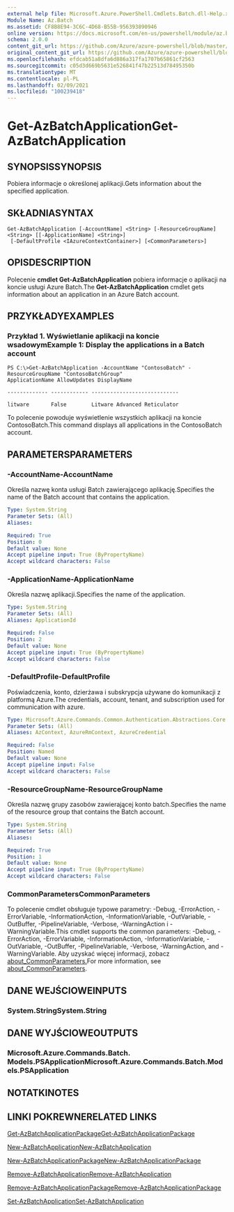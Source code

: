 ```yaml
---
external help file: Microsoft.Azure.PowerShell.Cmdlets.Batch.dll-Help.xml
Module Name: Az.Batch
ms.assetid: CF8B8E94-3C6C-4D68-B55B-956393890946
online version: https://docs.microsoft.com/en-us/powershell/module/az.batch/get-azbatchapplication
schema: 2.0.0
content_git_url: https://github.com/Azure/azure-powershell/blob/master/src/Batch/Batch/help/Get-AzBatchApplication.md
original_content_git_url: https://github.com/Azure/azure-powershell/blob/master/src/Batch/Batch/help/Get-AzBatchApplication.md
ms.openlocfilehash: efdcab51a8dfa6d886a317fa1707b65861cf2563
ms.sourcegitcommit: c05d3d669b5631e526841f47b22513d78495350b
ms.translationtype: MT
ms.contentlocale: pl-PL
ms.lasthandoff: 02/09/2021
ms.locfileid: "100239418"
---
```

# <span data-ttu-id="80f88-101">Get-AzBatchApplication</span><span class="sxs-lookup"><span data-stu-id="80f88-101">Get-AzBatchApplication</span></span>

## <span data-ttu-id="80f88-102">SYNOPSIS</span><span class="sxs-lookup"><span data-stu-id="80f88-102">SYNOPSIS</span></span>
<span data-ttu-id="80f88-103">Pobiera informacje o określonej aplikacji.</span><span class="sxs-lookup"><span data-stu-id="80f88-103">Gets information about the specified application.</span></span>

## <span data-ttu-id="80f88-104">SKŁADNIA</span><span class="sxs-lookup"><span data-stu-id="80f88-104">SYNTAX</span></span>

```
Get-AzBatchApplication [-AccountName] <String> [-ResourceGroupName] <String> [[-ApplicationName] <String>]
 [-DefaultProfile <IAzureContextContainer>] [<CommonParameters>]
```

## <span data-ttu-id="80f88-105">OPIS</span><span class="sxs-lookup"><span data-stu-id="80f88-105">DESCRIPTION</span></span>
<span data-ttu-id="80f88-106">Polecenie **cmdlet Get-AzBatchApplication** pobiera informacje o aplikacji na koncie usługi Azure Batch.</span><span class="sxs-lookup"><span data-stu-id="80f88-106">The **Get-AzBatchApplication** cmdlet gets information about an application in an Azure Batch account.</span></span>

## <span data-ttu-id="80f88-107">PRZYKŁADY</span><span class="sxs-lookup"><span data-stu-id="80f88-107">EXAMPLES</span></span>

### <span data-ttu-id="80f88-108">Przykład 1. Wyświetlanie aplikacji na koncie wsadowym</span><span class="sxs-lookup"><span data-stu-id="80f88-108">Example 1: Display the applications in a Batch account</span></span>
```
PS C:\>Get-AzBatchApplication -AccountName "ContosoBatch" -ResourceGroupName "ContosoBatchGroup"
ApplicationName AllowUpdates DisplayName

------------- ------------ ----------------------------

litware       False        Litware Advanced Reticulator
```

<span data-ttu-id="80f88-109">To polecenie powoduje wyświetlenie wszystkich aplikacji na koncie ContosoBatch.</span><span class="sxs-lookup"><span data-stu-id="80f88-109">This command displays all applications in the ContosoBatch account.</span></span>

## <span data-ttu-id="80f88-110">PARAMETERS</span><span class="sxs-lookup"><span data-stu-id="80f88-110">PARAMETERS</span></span>

### <span data-ttu-id="80f88-111">-AccountName</span><span class="sxs-lookup"><span data-stu-id="80f88-111">-AccountName</span></span>
<span data-ttu-id="80f88-112">Określa nazwę konta usługi Batch zawierającego aplikację.</span><span class="sxs-lookup"><span data-stu-id="80f88-112">Specifies the name of the Batch account that contains the application.</span></span>

```yaml
Type: System.String
Parameter Sets: (All)
Aliases:

Required: True
Position: 0
Default value: None
Accept pipeline input: True (ByPropertyName)
Accept wildcard characters: False
```

### <span data-ttu-id="80f88-113">-ApplicationName</span><span class="sxs-lookup"><span data-stu-id="80f88-113">-ApplicationName</span></span>
<span data-ttu-id="80f88-114">Określa nazwę aplikacji.</span><span class="sxs-lookup"><span data-stu-id="80f88-114">Specifies the name of the application.</span></span>

```yaml
Type: System.String
Parameter Sets: (All)
Aliases: ApplicationId

Required: False
Position: 2
Default value: None
Accept pipeline input: True (ByPropertyName)
Accept wildcard characters: False
```

### <span data-ttu-id="80f88-115">-DefaultProfile</span><span class="sxs-lookup"><span data-stu-id="80f88-115">-DefaultProfile</span></span>
<span data-ttu-id="80f88-116">Poświadczenia, konto, dzierżawa i subskrypcja używane do komunikacji z platformą Azure.</span><span class="sxs-lookup"><span data-stu-id="80f88-116">The credentials, account, tenant, and subscription used for communication with azure.</span></span>

```yaml
Type: Microsoft.Azure.Commands.Common.Authentication.Abstractions.Core.IAzureContextContainer
Parameter Sets: (All)
Aliases: AzContext, AzureRmContext, AzureCredential

Required: False
Position: Named
Default value: None
Accept pipeline input: False
Accept wildcard characters: False
```

### <span data-ttu-id="80f88-117">-ResourceGroupName</span><span class="sxs-lookup"><span data-stu-id="80f88-117">-ResourceGroupName</span></span>
<span data-ttu-id="80f88-118">Określa nazwę grupy zasobów zawierającej konto batch.</span><span class="sxs-lookup"><span data-stu-id="80f88-118">Specifies the name of the resource group that contains the Batch account.</span></span>

```yaml
Type: System.String
Parameter Sets: (All)
Aliases:

Required: True
Position: 1
Default value: None
Accept pipeline input: True (ByPropertyName)
Accept wildcard characters: False
```

### <span data-ttu-id="80f88-119">CommonParameters</span><span class="sxs-lookup"><span data-stu-id="80f88-119">CommonParameters</span></span>
<span data-ttu-id="80f88-120">To polecenie cmdlet obsługuje typowe parametry: -Debug, -ErrorAction, -ErrorVariable, -InformationAction, -InformationVariable, -OutVariable, -OutBuffer, -PipelineVariable, -Verbose, -WarningAction i -WarningVariable.</span><span class="sxs-lookup"><span data-stu-id="80f88-120">This cmdlet supports the common parameters: -Debug, -ErrorAction, -ErrorVariable, -InformationAction, -InformationVariable, -OutVariable, -OutBuffer, -PipelineVariable, -Verbose, -WarningAction, and -WarningVariable.</span></span> <span data-ttu-id="80f88-121">Aby uzyskać więcej informacji, zobacz [about_CommonParameters.](http://go.microsoft.com/fwlink/?LinkID=113216)</span><span class="sxs-lookup"><span data-stu-id="80f88-121">For more information, see [about_CommonParameters](http://go.microsoft.com/fwlink/?LinkID=113216).</span></span>

## <span data-ttu-id="80f88-122">DANE WEJŚCIOWE</span><span class="sxs-lookup"><span data-stu-id="80f88-122">INPUTS</span></span>

### <span data-ttu-id="80f88-123">System.String</span><span class="sxs-lookup"><span data-stu-id="80f88-123">System.String</span></span>

## <span data-ttu-id="80f88-124">DANE WYJŚCIOWE</span><span class="sxs-lookup"><span data-stu-id="80f88-124">OUTPUTS</span></span>

### <span data-ttu-id="80f88-125">Microsoft.Azure.Commands.Batch. Models.PSApplication</span><span class="sxs-lookup"><span data-stu-id="80f88-125">Microsoft.Azure.Commands.Batch.Models.PSApplication</span></span>

## <span data-ttu-id="80f88-126">NOTATKI</span><span class="sxs-lookup"><span data-stu-id="80f88-126">NOTES</span></span>

## <span data-ttu-id="80f88-127">LINKI POKREWNE</span><span class="sxs-lookup"><span data-stu-id="80f88-127">RELATED LINKS</span></span>

[<span data-ttu-id="80f88-128">Get-AzBatchApplicationPackage</span><span class="sxs-lookup"><span data-stu-id="80f88-128">Get-AzBatchApplicationPackage</span></span>](./Get-AzBatchApplicationPackage.md)

[<span data-ttu-id="80f88-129">New-AzBatchApplication</span><span class="sxs-lookup"><span data-stu-id="80f88-129">New-AzBatchApplication</span></span>](./New-AzBatchApplication.md)

[<span data-ttu-id="80f88-130">New-AzBatchApplicationPackage</span><span class="sxs-lookup"><span data-stu-id="80f88-130">New-AzBatchApplicationPackage</span></span>](./New-AzBatchApplicationPackage.md)

[<span data-ttu-id="80f88-131">Remove-AzBatchApplication</span><span class="sxs-lookup"><span data-stu-id="80f88-131">Remove-AzBatchApplication</span></span>](./Remove-AzBatchApplication.md)

[<span data-ttu-id="80f88-132">Remove-AzBatchApplicationPackage</span><span class="sxs-lookup"><span data-stu-id="80f88-132">Remove-AzBatchApplicationPackage</span></span>](./Remove-AzBatchApplicationPackage.md)

[<span data-ttu-id="80f88-133">Set-AzBatchApplication</span><span class="sxs-lookup"><span data-stu-id="80f88-133">Set-AzBatchApplication</span></span>](./Set-AzBatchApplication.md)



